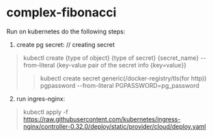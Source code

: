 # complex-fibonacci

Run on kubernetes do the following steps:

1) create pg secret:
  // creating secret
  > kubectl create {type of object} {type of secret} {secret_name} --from-literal {key-value pair of the secret info {key=value}}
  >> kubectl create secret generic(/docker-registry/tls(for http)) pgpassword --from-literal PGPASSWORD=pg_password
 
 2) run ingres-nginx:
  > kubectl apply -f https://raw.githubusercontent.com/kubernetes/ingress-nginx/controller-0.32.0/deploy/static/provider/cloud/deploy.yaml
